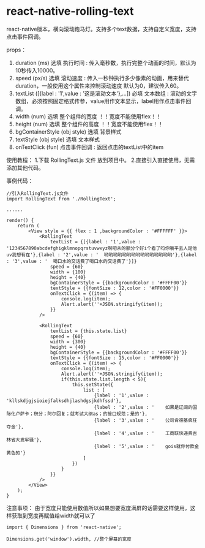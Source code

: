 # react-native-rolling-text

react-native版本，横向滚动跑马灯。支持多个text数据，支持自定义宽度，支持点击事件回调。

props：
 1. duration (ms) 选填 执行时间 : 传入毫秒数，执行完整个动画的时间，默认为10秒传入10000。
 2. speed (px/s) 选填 滚动速度 : 传入一秒钟执行多少像素的动画，用来替代duration，一般使用这个属性来控制滚动速度 默认为0，建议传入60。
 3. textList ([{label : '1',value : '这是滚动文本'},...]) 必填 文本数组 : 滚动的文字数组，必须按照固定格式传参，value用作文本显示，label用作点击事件回调。
 4. width (num) 选填 整个组件的宽度 ！！宽度不能使用flex！！
 5. height (num) 选填 整个组件的高度 ！！宽度不能使用flex！！
 6. bgContainerStyle (obj style) 选填 背景样式
 7. textStyle (obj style) 选填 文本样式
 8. onTextClick (fun) 点击事件回调 : 返回点击的textList中的item

使用教程：
 1.下载 RollingText.js 文件 放到项目中。
 2.直接引入直接使用，无需添加其他代码。

事例代码：
```
//引入RollingText.js文件
import RollingText from './RollingText';

......

render() {
    return (
        <View style = {{ flex : 1 ,backgroundColor : '#FFFFFF' }}>
            <RollingText 
                textList = {[{label : '1',value : '1234567890abcdefghigklmnopqrstuvwxyz啊吧从的额分个好i个看了吗你哦平去人是他uv我想有在'},{label : '2',value : '  哟哟哟哟哟哟哟哟哟哟哟哟哟哟哟'},{label : '3',value : '  喝口水的交话费了喝口水的交话费了'}]}
                speed = {60}
                width = {100}
                height = {40}
                bgContainerStyle = {{backgroundColor : '#FFFF00'}}
                textStyle = {{fontSize : 12,color : '#FF0000'}}
                onTextClick = {(item) => {
                    console.log(item);
                    Alert.alert(''+JSON.stringify(item));
                }}
            />

            <RollingText 
                textList = {this.state.list}
                speed = {60}
                width = {300}
                height = {40}
                bgContainerStyle = {{backgroundColor : '#FFFF00'}}
                textStyle = {{fontSize : 15,color : '#FF0000'}}
                onTextClick = {(item) => {
                    console.log(item);
                    Alert.alert(''+JSON.stringify(item));
                    if(this.state.list.length < 5){
                        this.setState({
                            list : [
                                {label : '1',value : 'kllskdjgjsioiejfalksdhjlashdgsjkdhfssd'},
                                {label : '2',value : '    如果是辽阔的国际化卢萨卡；积分；阿尔回复；就考试大纲as；的接口规范；是的'},
                                {label : '3',value : '    公司肯德基疯狂夺金'},
                                {label : '4',value : '    工商联快递费吉林省大发牢骚'},
                                {label : '5',value : '    gois就你付款金黄色的'}
                            ]
                        })
                    }
                }}
            />
        </View>
    );
}
```
注意事项：
由于宽度只能使用数值所以如果想要宽度满屏的话需要这样使用，这样获取到宽度再赋值给width就可以了
```
import { Dimensions } from 'react-native';

Dimensions.get('window').width, //整个屏幕的宽度
```
